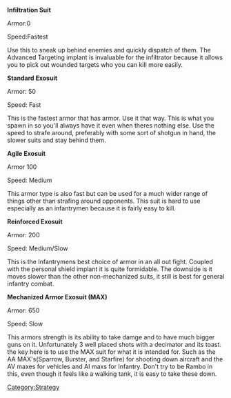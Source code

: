 **Infiltration Suit**

Armor:0

Speed:Fastest

Use this to sneak up behind enemies and quickly dispatch of them. The
Advanced Targeting implant is invaluable for the infiltrator because it
allows you to pick out wounded targets who you can kill more easily.

**Standard Exosuit**

Armor: 50

Speed: Fast

This is the fastest armor that has armor. Use it that way. This is what
you spawn in so you'll always have it even when theres nothing else. Use
the speed to strafe around, preferably with some sort of shotgun in
hand, the slower suits and stay behind them.

**Agile Exosuit**

Armor 100

Speed: Medium

This armor type is also fast but can be used for a much wider range of
things other than strafing around opponents. This suit is hard to use
especially as an infantrymen because it is fairly easy to kill.

**Reinforced Exosuit**

Armor: 200

Speed: Medium/Slow

This is the Infantrymens best choice of armor in an all out fight.
Coupled with the personal shield implant it is quite formidable. The
downside is it moves slower than the other non-mechanized suits, it
still is best for general infantry combat.

**Mechanized Armor Exosuit (MAX)**

Armor: 650

Speed: Slow

This armors strength is its ability to take damge and to have much
bigger guns on it. Unfortunately 3 well placed shots with a decimator
and its toast. the key here is to use the MAX suit for what it is
intended for. Such as the AA MAX's(Sparrow, Burster, and Starfire) for
shooting down aircraft and the AV maxes for vehicles and AI maxs for
Infantry. Don't try to be Rambo in this, even though it feels like a
walking tank, it is easy to take these down.

[Category:Strategy](/Category:Strategy "wikilink")
